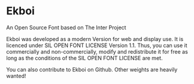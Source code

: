 # Ekboi
 An Open Source Font based on The Inter Project

Ekboi was developed as a modern Version for web and display use.
It is licenced under SIL OPEN FONT LICENSE Version 1.1.
Thus, you can use it commercially and non-commercially, modify and redistribute it for free as long as the conditions of the SIL OPEN FONT LICENSE are met.

You can also contribute to Ekboi on Github.
Other weights are heavily wanted!
